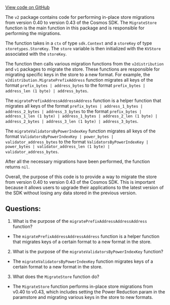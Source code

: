 [View code on GitHub](https://github.com/cosmos/cosmos-sdk/blob/main/x/staking/migrations/v2/store.go)

The `v2` package contains code for performing in-place store migrations from version 0.40 to version 0.43 of the Cosmos SDK. The `MigrateStore` function is the main function in this package and is responsible for performing the migrations. 

The function takes in a `ctx` of type `sdk.Context` and a `storeKey` of type `storetypes.StoreKey`. The `store` variable is then initialized with the `KVStore` associated with the `storeKey`. 

The function then calls various migration functions from the `v2distribution` and `v1` packages to migrate the store. These functions are responsible for migrating specific keys in the store to a new format. For example, the `v2distribution.MigratePrefixAddress` function migrates all keys of the format `prefix_bytes | address_bytes` to the format `prefix_bytes | address_len (1 byte) | address_bytes`. 

The `migratePrefixAddressAddressAddress` function is a helper function that migrates all keys of the format `prefix_bytes | address_1_bytes | address_2_bytes | address_3_bytes` to the format `prefix_bytes | address_1_len (1 byte) | address_1_bytes | address_2_len (1 byte) | address_2_bytes | address_3_len (1 byte) | address_3_bytes`. 

The `migrateValidatorsByPowerIndexKey` function migrates all keys of the format `ValidatorsByPowerIndexKey | power_bytes | validator_address_bytes` to the format `ValidatorsByPowerIndexKey | power_bytes | validator_address_len (1 byte) | validator_address_bytes`. 

After all the necessary migrations have been performed, the function returns `nil`. 

Overall, the purpose of this code is to provide a way to migrate the store from version 0.40 to version 0.43 of the Cosmos SDK. This is important because it allows users to upgrade their applications to the latest version of the SDK without losing any data stored in the previous version.
## Questions: 
 1. What is the purpose of the `migratePrefixAddressAddressAddress` function?
- The `migratePrefixAddressAddressAddress` function is a helper function that migrates keys of a certain format to a new format in the store.

2. What is the purpose of the `migrateValidatorsByPowerIndexKey` function?
- The `migrateValidatorsByPowerIndexKey` function migrates keys of a certain format to a new format in the store.

3. What does the `MigrateStore` function do?
- The `MigrateStore` function performs in-place store migrations from v0.40 to v0.43, which includes setting the Power Reduction param in the paramstore and migrating various keys in the store to new formats.
